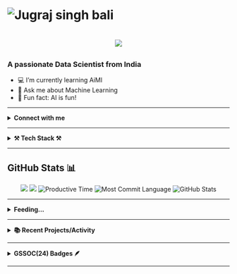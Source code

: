 

<h1 align="center">
    <p align="left"> <img src="https://komarev.com/ghpvc/?username=jugrajsinghbali&label=Profile%20views&color=0e75b6&style=flat" alt="Jugraj singh bali" /> </p>
    <img src="https://readme-typing-svg.herokuapp.com/?font=Silkscreen&size=35&center=true&vCenter=true&width=500&height=70&duration=4000&lines=Hi+There!+👋;+I'm+Jugraj+Singh!;" />
</h1>

<h3>A passionate Data Scientist from India</h3>


- 💻  I’m currently learning AiMl
- 💬 Ask me about Machine Learning
- 🤖 Fun fact: AI is fun!

---

<details>
<summary><b>Connect with me</b></summary>
<br>
<a href="https://www.linkedin.com/in/jugraj-singh-117994268/" target="blank"><img align="center" src="https://github.com/dheereshagrwal/colored-icons/blob/master/public/logos/linkedin/linkedin-horizontal.svg" alt="LinkedIn" height="90" width="100" /></a>

</details>

---

<details>
<summary><b>⚒️ Tech Stack ⚒️</b></summary>
<br>
<div align="center">
    <code><img width="50" src="https://github.com/onemarc/tech-icons/blob/main/icons/jupyter-light.svg" alt="Jupyter Notebook" title="Jupyter Notebook"/></code>
    <code><img width="50" src="https://github.com/tandpfun/skill-icons/blob/main/icons/VSCode-Light.svg" alt="Visual Studio Code" title="Visual Studio Code"/></code>
    <code><img width="50" src="https://github.com/onemarc/tech-icons/blob/main/icons/googlecolaboratory-light.svg" alt="Google Colaboratory" title="Google Colaboratory"/></code>
   
    
    <!-- Add more tech icons as necessary -->
</div>
</details>

---

<h2>GitHub Stats 📊</h2>
<div align="center">
    <img width="500" src="http://github-profile-summary-cards.vercel.app/api/cards/profile-details?username=jugrajsinghbali&theme=github"/>
    <img width="243" src="http://github-profile-summary-cards.vercel.app/api/cards/repos-per-language?username=jugrajsinghbali&theme=github"/>
    <img width="243" src="http://github-profile-summary-cards.vercel.app/api/cards/productive-time?username=jugrajsinghbali&theme=github" alt="Productive Time" />
    <img width="243" src="http://github-profile-summary-cards.vercel.app/api/cards/most-commit-language?username=jugrajsinghbali&theme=github" alt="Most Commit Language" />
    <img width="243" src="http://github-profile-summary-cards.vercel.app/api/cards/stats?username=jugrajsinghbali&theme=github" alt="GitHub Stats" />
</div>

---

<details>
<summary><b>Feeding...</b></summary>
<br>
<img src="https://raw.githubusercontent.com/jugrajsinghbali/ISmokeData/output/github-contribution-grid-snake-dark.svg" alt="Snake animation"/>
</details>

---

<details>
<summary><b>📚 Recent Projects/Activity</b></summary>
<br>
<ul>
    <li>🎐 <a href="https://github.com/GSSoC24">Contribute in GSSoC'24</a></li>
    <li>🎐 Working on ekart airecommendation Project</li>
</ul>
</details>

---

<details>
<summary><b>GSSOC(24) Badges 🪶</b></summary>
<br>
<div style='display:flex; align-items:center; gap: 10px;' align='center'>
    <img src="https://raw.githubusercontent.com/girlscript/gssoc-website-new/main/public/badges/postman.png" width="100px" height="100px" />
    <img src="https://github.com/girlscript/gssoc-website-new/blob/main/public/badges/1.png" width="100px" height="100px" />
    <img src="https://github.com/girlscript/gssoc-website-new/blob/main/public/badges/2.png" width="100px" height="100px" />
    <!-- Add more badges as necessary -->
</div>
</details>

---



<!--
### 🔝 Top Contributed Repo
![](https://github-contributor-stats.vercel.app/api?username=jugrajsinghbali&limit=5&theme=dark&combine_all_yearly_contributions=true)
-->
